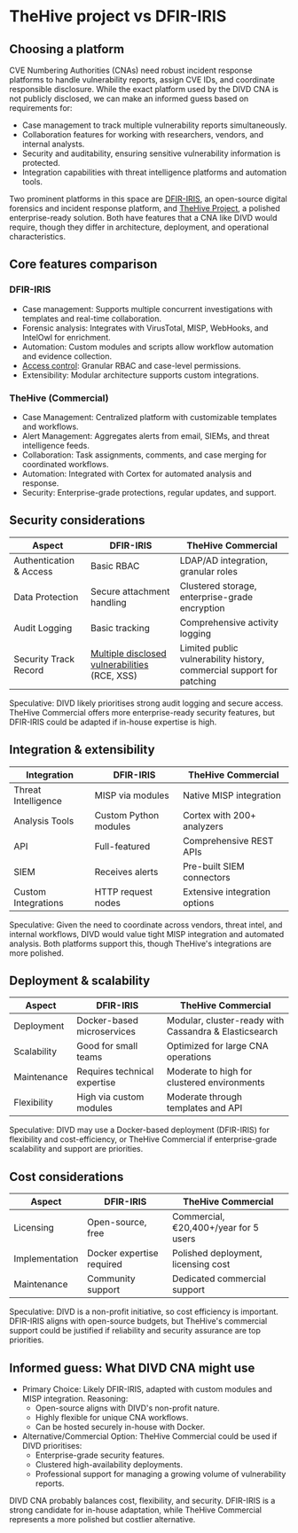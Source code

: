 # TheHive project vs DFIR-IRIS

## Choosing a platform

CVE Numbering Authorities (CNAs) need robust incident response platforms to handle vulnerability reports, assign CVE IDs, and coordinate responsible disclosure. While the exact platform used by the DIVD CNA is not publicly disclosed, we can make an informed guess based on requirements for:

- Case management to track multiple vulnerability reports simultaneously.
- Collaboration features for working with researchers, vendors, and internal analysts.
- Security and auditability, ensuring sensitive vulnerability information is protected.
- Integration capabilities with threat intelligence platforms and automation tools.

Two prominent platforms in this space are [DFIR-IRIS](https://docs.dfir-iris.org/latest/), an open-source digital 
forensics and incident response platform, and [TheHive Project](https://docs.strangebee.com/thehive/overview/), a 
polished enterprise-ready solution. Both have features that a CNA like DIVD would require, though they differ in 
architecture, deployment, and operational characteristics.

## Core features comparison

### DFIR-IRIS

* Case management: Supports multiple concurrent investigations with templates and real-time collaboration.
* Forensic analysis: Integrates with VirusTotal, MISP, WebHooks, and IntelOwl for enrichment.
* Automation: Custom modules and scripts allow workflow automation and evidence collection.
* [Access control](https://docs.dfir-iris.org/operations/access_control/): Granular RBAC and case-level permissions.
* Extensibility: Modular architecture supports custom integrations.

### TheHive (Commercial)

* Case Management: Centralized platform with customizable templates and workflows.
* Alert Management: Aggregates alerts from email, SIEMs, and threat intelligence feeds.
* Collaboration: Task assignments, comments, and case merging for coordinated workflows.
* Automation: Integrated with Cortex for automated analysis and response.
* Security: Enterprise-grade protections, regular updates, and support.

## Security considerations

| Aspect                  | DFIR-IRIS                                                                                               | TheHive Commercial                                                    |
|-------------------------|---------------------------------------------------------------------------------------------------------|-----------------------------------------------------------------------|
| Authentication & Access | Basic RBAC                                                                                              | LDAP/AD integration, granular roles                                   |
| Data Protection         | Secure attachment handling                                                                              | Clustered storage, enterprise-grade encryption                        |
| Audit Logging           | Basic tracking                                                                                          | Comprehensive activity logging                                        |
| Security Track Record   | [Multiple disclosed vulnerabilities](https://docs.dfir-iris.org/latest/security-advisories/) (RCE, XSS) | Limited public vulnerability history, commercial support for patching |

Speculative: DIVD likely prioritises strong audit logging and secure access. TheHive Commercial offers more enterprise-ready security features, but DFIR-IRIS could be adapted if in-house expertise is high.

## Integration & extensibility

| Integration         | DFIR-IRIS             | TheHive Commercial            |
|---------------------|-----------------------|-------------------------------|
| Threat Intelligence | MISP via modules      | Native MISP integration       |
| Analysis Tools      | Custom Python modules | Cortex with 200+ analyzers    |
| API                 | Full-featured         | Comprehensive REST APIs       |
| SIEM                | Receives alerts       | Pre-built SIEM connectors     |
| Custom Integrations | HTTP request nodes    | Extensive integration options |

Speculative: Given the need to coordinate across vendors, threat intel, and internal workflows, DIVD would value 
tight MISP integration and automated analysis. Both platforms support this, though TheHive's integrations are more 
polished.

## Deployment & scalability

| Aspect      | DFIR-IRIS                    | TheHive Commercial                                    |
|-------------|------------------------------|-------------------------------------------------------|
| Deployment  | Docker-based microservices   | Modular, cluster-ready with Cassandra & Elasticsearch |
| Scalability | Good for small teams         | Optimized for large CNA operations                    |
| Maintenance | Requires technical expertise | Moderate to high for clustered environments           |
| Flexibility | High via custom modules      | Moderate through templates and API                    |

Speculative: DIVD may use a Docker-based deployment (DFIR-IRIS) for flexibility and cost-efficiency, or TheHive 
Commercial if enterprise-grade scalability and support are priorities.

## Cost considerations

| Aspect         | DFIR-IRIS                 | TheHive Commercial                    |
|----------------|---------------------------|---------------------------------------|
| Licensing      | Open-source, free         | Commercial, €20,400+/year for 5 users |
| Implementation | Docker expertise required | Polished deployment, licensing cost   |
| Maintenance    | Community support         | Dedicated commercial support          |

Speculative: DIVD is a non-profit initiative, so cost efficiency is important. DFIR-IRIS aligns with open-source 
budgets, but TheHive's commercial support could be justified if reliability and security assurance are top priorities.

## Informed guess: What DIVD CNA might use

- Primary Choice: Likely DFIR-IRIS, adapted with custom modules and MISP integration. Reasoning:
  - Open-source aligns with DIVD's non-profit nature.
  - Highly flexible for unique CNA workflows.
  - Can be hosted securely in-house with Docker.
- Alternative/Commercial Option: TheHive Commercial could be used if DIVD prioritises:
  - Enterprise-grade security features.
  - Clustered high-availability deployments.
  - Professional support for managing a growing volume of vulnerability reports.

DIVD CNA probably balances cost, flexibility, and security. DFIR-IRIS is a strong candidate for 
in-house adaptation, while TheHive Commercial represents a more polished but costlier alternative.

